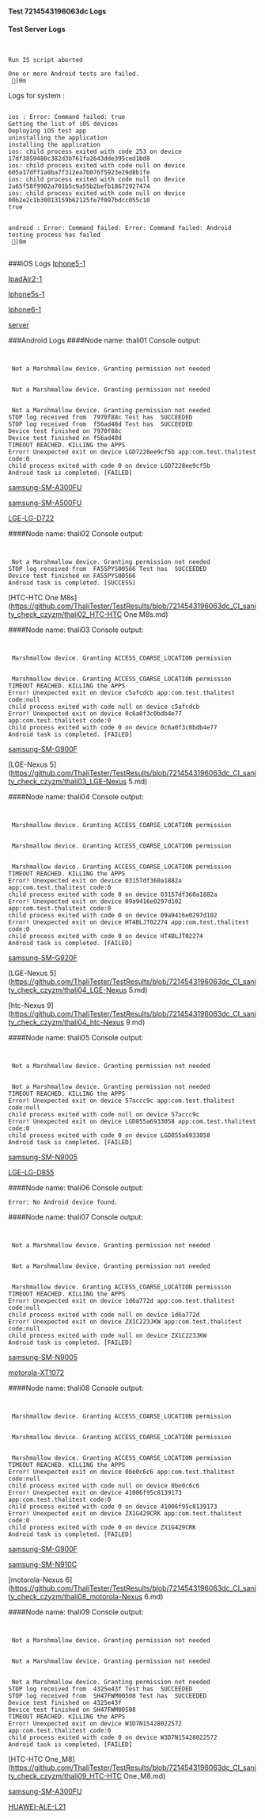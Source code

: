 #### Test 7214543196063dc Logs

#### Test Server Logs
```

 
Run IS script aborted
 
One or more Android tests are failed.
 [0m

```


Logs for system : 
```

ios : Error: Command failed: true
Getting the list of iOS devices 
Deploying iOS test app 
uninstalling the application 
installing the application 
ios: child process exited with code 253 on device 17df3859480c382d3b761fa2643dde395ced1bd8 
ios: child process exited with code null on device 605a17dff1a0ba7f312ea7b076f5923e29d8b1fe 
ios: child process exited with code null on device 2a65f58f9902a701b5c9a55b2befb18672927474 
ios: child process exited with code null on device 00b2e2c1b30013159b62125fe7f097bdcc055c10 
true


android : Error: Command failed: Error: Command failed: Android testing process has failed
 [0m


```
###iOS Logs
[Iphone5-1](https://github.com/ThaliTester/TestResults/blob/7214543196063dc_CI_sanity_check_czyzm/iOS_Iphone5-1.md)

[IpadAir2-1](https://github.com/ThaliTester/TestResults/blob/7214543196063dc_CI_sanity_check_czyzm/iOS_IpadAir2-1.md)

[Iphone5s-1](https://github.com/ThaliTester/TestResults/blob/7214543196063dc_CI_sanity_check_czyzm/iOS_Iphone5s-1.md)

[Iphone6-1](https://github.com/ThaliTester/TestResults/blob/7214543196063dc_CI_sanity_check_czyzm/iOS_Iphone6-1.md)

[server](https://github.com/ThaliTester/TestResults/blob/7214543196063dc_CI_sanity_check_czyzm/iOS_server.md)


###Android Logs
####Node name: thali01
Console output:
```


 Not a Marshmallow device. Granting permission not needed


 Not a Marshmallow device. Granting permission not needed


 Not a Marshmallow device. Granting permission not needed
STOP log received from  7970f88c Test has  SUCCEEDED
STOP log received from  f56ad48d Test has  SUCCEEDED
Device test finished on 7970f88c 
Device test finished on f56ad48d 
TIMEOUT REACHED. KILLING the APPS
Error! Unexpected exit on device LGD7228ee9cf5b app:com.test.thalitest code:0 
child process exited with code 0 on device LGD7228ee9cf5b 
Android task is completed. [FAILED]
```
[samsung-SM-A300FU](https://github.com/ThaliTester/TestResults/blob/7214543196063dc_CI_sanity_check_czyzm/thali01_samsung-SM-A300FU.md)

[samsung-SM-A500FU](https://github.com/ThaliTester/TestResults/blob/7214543196063dc_CI_sanity_check_czyzm/thali01_samsung-SM-A500FU.md)

[LGE-LG-D722](https://github.com/ThaliTester/TestResults/blob/7214543196063dc_CI_sanity_check_czyzm/thali01_LGE-LG-D722.md)

####Node name: thali02
Console output:
```


 Not a Marshmallow device. Granting permission not needed
STOP log received from  FA55PYS00566 Test has  SUCCEEDED
Device test finished on FA55PYS00566 
Android task is completed. [SUCCESS]
```
[HTC-HTC One M8s](https://github.com/ThaliTester/TestResults/blob/7214543196063dc_CI_sanity_check_czyzm/thali02_HTC-HTC One M8s.md)

####Node name: thali03
Console output:
```


 Marshmallow device. Granting ACCESS_COARSE_LOCATION permission


 Marshmallow device. Granting ACCESS_COARSE_LOCATION permission
TIMEOUT REACHED. KILLING the APPS
Error! Unexpected exit on device c5afcdcb app:com.test.thalitest code:null 
child process exited with code null on device c5afcdcb 
Error! Unexpected exit on device 0c6a0f3c0bdb4e77 app:com.test.thalitest code:0 
child process exited with code 0 on device 0c6a0f3c0bdb4e77 
Android task is completed. [FAILED]
```
[samsung-SM-G900F](https://github.com/ThaliTester/TestResults/blob/7214543196063dc_CI_sanity_check_czyzm/thali03_samsung-SM-G900F.md)

[LGE-Nexus 5](https://github.com/ThaliTester/TestResults/blob/7214543196063dc_CI_sanity_check_czyzm/thali03_LGE-Nexus 5.md)

####Node name: thali04
Console output:
```


 Marshmallow device. Granting ACCESS_COARSE_LOCATION permission


 Marshmallow device. Granting ACCESS_COARSE_LOCATION permission


 Marshmallow device. Granting ACCESS_COARSE_LOCATION permission
TIMEOUT REACHED. KILLING the APPS
Error! Unexpected exit on device 03157df360a1882a app:com.test.thalitest code:0 
child process exited with code 0 on device 03157df360a1882a 
Error! Unexpected exit on device 09a9416e0297d102 app:com.test.thalitest code:0 
child process exited with code 0 on device 09a9416e0297d102 
Error! Unexpected exit on device HT4BLJT02274 app:com.test.thalitest code:0 
child process exited with code 0 on device HT4BLJT02274 
Android task is completed. [FAILED]
```
[samsung-SM-G920F](https://github.com/ThaliTester/TestResults/blob/7214543196063dc_CI_sanity_check_czyzm/thali04_samsung-SM-G920F.md)

[LGE-Nexus 5](https://github.com/ThaliTester/TestResults/blob/7214543196063dc_CI_sanity_check_czyzm/thali04_LGE-Nexus 5.md)

[htc-Nexus 9](https://github.com/ThaliTester/TestResults/blob/7214543196063dc_CI_sanity_check_czyzm/thali04_htc-Nexus 9.md)

####Node name: thali05
Console output:
```


 Not a Marshmallow device. Granting permission not needed


 Not a Marshmallow device. Granting permission not needed
TIMEOUT REACHED. KILLING the APPS
Error! Unexpected exit on device 57accc9c app:com.test.thalitest code:null 
child process exited with code null on device 57accc9c 
Error! Unexpected exit on device LGD855a6933058 app:com.test.thalitest code:0 
child process exited with code 0 on device LGD855a6933058 
Android task is completed. [FAILED]
```
[samsung-SM-N9005](https://github.com/ThaliTester/TestResults/blob/7214543196063dc_CI_sanity_check_czyzm/thali05_samsung-SM-N9005.md)

[LGE-LG-D855](https://github.com/ThaliTester/TestResults/blob/7214543196063dc_CI_sanity_check_czyzm/thali05_LGE-LG-D855.md)

####Node name: thali06
Console output:
```
Error: No Android device found. 
```
####Node name: thali07
Console output:
```


 Not a Marshmallow device. Granting permission not needed


 Not a Marshmallow device. Granting permission not needed


 Marshmallow device. Granting ACCESS_COARSE_LOCATION permission
TIMEOUT REACHED. KILLING the APPS
Error! Unexpected exit on device 1d6a772d app:com.test.thalitest code:null 
child process exited with code null on device 1d6a772d 
Error! Unexpected exit on device ZX1C223JKW app:com.test.thalitest code:null 
child process exited with code null on device ZX1C223JKW 
Android task is completed. [FAILED]
```
[samsung-SM-N9005](https://github.com/ThaliTester/TestResults/blob/7214543196063dc_CI_sanity_check_czyzm/thali07_samsung-SM-N9005.md)

[motorola-XT1072](https://github.com/ThaliTester/TestResults/blob/7214543196063dc_CI_sanity_check_czyzm/thali07_motorola-XT1072.md)

####Node name: thali08
Console output:
```


 Marshmallow device. Granting ACCESS_COARSE_LOCATION permission


 Marshmallow device. Granting ACCESS_COARSE_LOCATION permission


 Marshmallow device. Granting ACCESS_COARSE_LOCATION permission
TIMEOUT REACHED. KILLING the APPS
Error! Unexpected exit on device 0be0c6c6 app:com.test.thalitest code:null 
child process exited with code null on device 0be0c6c6 
Error! Unexpected exit on device 41006f95c8139173 app:com.test.thalitest code:0 
child process exited with code 0 on device 41006f95c8139173 
Error! Unexpected exit on device ZX1G429CRK app:com.test.thalitest code:0 
child process exited with code 0 on device ZX1G429CRK 
Android task is completed. [FAILED]
```
[samsung-SM-G900F](https://github.com/ThaliTester/TestResults/blob/7214543196063dc_CI_sanity_check_czyzm/thali08_samsung-SM-G900F.md)

[samsung-SM-N910C](https://github.com/ThaliTester/TestResults/blob/7214543196063dc_CI_sanity_check_czyzm/thali08_samsung-SM-N910C.md)

[motorola-Nexus 6](https://github.com/ThaliTester/TestResults/blob/7214543196063dc_CI_sanity_check_czyzm/thali08_motorola-Nexus 6.md)

####Node name: thali09
Console output:
```


 Not a Marshmallow device. Granting permission not needed


 Not a Marshmallow device. Granting permission not needed


 Not a Marshmallow device. Granting permission not needed
STOP log received from  4325e43f Test has  SUCCEEDED
STOP log received from  SH47FWM00508 Test has  SUCCEEDED
Device test finished on 4325e43f 
Device test finished on SH47FWM00508 
TIMEOUT REACHED. KILLING the APPS
Error! Unexpected exit on device W3D7N15428022572 app:com.test.thalitest code:0 
child process exited with code 0 on device W3D7N15428022572 
Android task is completed. [FAILED]
```
[HTC-HTC One_M8](https://github.com/ThaliTester/TestResults/blob/7214543196063dc_CI_sanity_check_czyzm/thali09_HTC-HTC One_M8.md)

[samsung-SM-A300FU](https://github.com/ThaliTester/TestResults/blob/7214543196063dc_CI_sanity_check_czyzm/thali09_samsung-SM-A300FU.md)

[HUAWEI-ALE-L21](https://github.com/ThaliTester/TestResults/blob/7214543196063dc_CI_sanity_check_czyzm/thali09_HUAWEI-ALE-L21.md)





